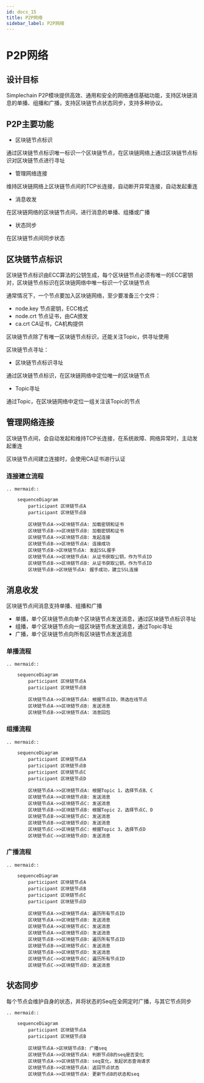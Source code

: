 ```yaml
---
id: docs_15
title: P2P网络
sidebar_label: P2P网络
---
```


# P2P网络

## 设计目标

Simplechain P2P模块提供高效、通用和安全的网络通信基础功能，支持区块链消息的单播、组播和广播，支持区块链节点状态同步，支持多种协议。

## P2P主要功能

- 区块链节点标识

通过区块链节点标识唯一标识一个区块链节点，在区块链网络上通过区块链节点标识对区块链节点进行寻址

- 管理网络连接

维持区块链网络上区块链节点间的TCP长连接，自动断开异常连接，自动发起重连

- 消息收发

在区块链网络的区块链节点间，进行消息的单播、组播或广播

- 状态同步

在区块链节点间同步状态

## 区块链节点标识

区块链节点标识由ECC算法的公钥生成，每个区块链节点必须有唯一的ECC密钥对，区块链节点标识在区块链网络中唯一标识一个区块链节点

通常情况下，一个节点要加入区块链网络，至少要准备三个文件：

- node.key 节点密钥，ECC格式
- node.crt 节点证书，由CA颁发
- ca.crt CA证书，CA机构提供

区块链节点除了有唯一区块链节点标识，还能关注Topic，供寻址使用

区块链节点寻址：

- 区块链节点标识寻址

通过区块链节点标识，在区块链网络中定位唯一的区块链节点

- Topic寻址

通过Topic，在区块链网络中定位一组关注该Topic的节点

## 管理网络连接

区块链节点间，会自动发起和维持TCP长连接，在系统故障、网络异常时，主动发起重连

区块链节点间建立连接时，会使用CA证书进行认证

### 连接建立流程

```eval_rst
.. mermaid::

    sequenceDiagram
        participant 区块链节点A
        participant 区块链节点B

        区块链节点A->>区块链节点A: 加载密钥和证书
        区块链节点B->>区块链节点B: 加载密钥和证书
        区块链节点A->>区块链节点B: 发起连接
        区块链节点B->>区块链节点A: 连接成功
        区块链节点B->区块链节点A: 发起SSL握手
        区块链节点A->>区块链节点A: 从证书获取公钥，作为节点ID
        区块链节点B->>区块链节点B: 从证书获取公钥，作为节点ID
        区块链节点B->区块链节点A: 握手成功，建立SSL连接

```

## 消息收发

区块链节点间消息支持单播、组播和广播

- 单播，单个区块链节点向单个区块链节点发送消息，通过区块链节点标识寻址
- 组播，单个区块链节点向一组区块链节点发送消息，通过Topic寻址
- 广播，单个区块链节点向所有区块链节点发送消息

### 单播流程

```eval_rst
.. mermaid::

    sequenceDiagram
        participant 区块链节点A
        participant 区块链节点B

        区块链节点A->>区块链节点A: 根据节点ID，筛选在线节点
        区块链节点A->>区块链节点B: 发送消息
        区块链节点B->>区块链节点A: 消息回包

```

### 组播流程

```eval_rst
.. mermaid::

    sequenceDiagram
        participant 区块链节点A
        participant 区块链节点B
        participant 区块链节点C
        participant 区块链节点D

        区块链节点A->>区块链节点A: 根据Topic 1，选择节点B、C
        区块链节点A->>区块链节点B: 发送消息
        区块链节点A->>区块链节点C: 发送消息
        区块链节点B->>区块链节点B: 根据Topic 2，选择节点C、D
        区块链节点B->>区块链节点C: 发送消息
        区块链节点B->>区块链节点D: 发送消息
        区块链节点C->>区块链节点C: 根据Topic 3，选择节点D
        区块链节点C->>区块链节点D: 发送消息

```

### 广播流程

```eval_rst
.. mermaid::

    sequenceDiagram
        participant 区块链节点A
        participant 区块链节点B
        participant 区块链节点C
        participant 区块链节点D

        区块链节点A->>区块链节点A: 遍历所有节点ID
        区块链节点A->>区块链节点B: 发送消息
        区块链节点A->>区块链节点C: 发送消息
        区块链节点A->>区块链节点D: 发送消息
        区块链节点B->>区块链节点B: 遍历所有节点ID
        区块链节点B->>区块链节点C: 发送消息
        区块链节点B->>区块链节点D: 发送消息
        区块链节点C->>区块链节点C: 遍历所有节点ID
        区块链节点C->>区块链节点D: 发送消息

```

## 状态同步

每个节点会维护自身的状态，并将状态的Seq在全网定时广播，与其它节点同步

```eval_rst
.. mermaid::

    sequenceDiagram
        participant 区块链节点A
        participant 区块链节点B

        区块链节点A->区块链节点B: 广播seq
        区块链节点A->>区块链节点A: 判断节点B的seq是否变化
        区块链节点A->>区块链节点B: seq变化，发起状态查询请求
        区块链节点B->>区块链节点A: 返回节点状态
        区块链节点A->>区块链节点A: 更新节点B的状态和seq

```